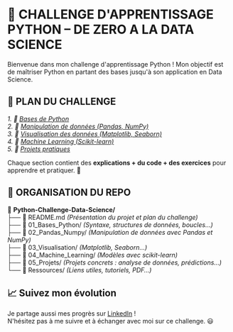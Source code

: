 # 🚀 CHALLENGE D'APPRENTISSAGE PYTHON – DE ZERO A LA DATA SCIENCE

Bienvenue dans mon challenge d'apprentissage Python ! Mon objectif est de maîtriser Python en partant des bases jusqu'à son application en Data Science. 

## 📌 PLAN DU CHALLENGE

_1. 🔹 [Bases de Python](01_Bases_Python/README.md)_                                                                                    
_2. 🔹 [Manipulation de données (Pandas, NumPy)](02_Pandas_Numpy/README.md)_                  
_3. 🔹 [Visualisation des données (Matplotlib, Seaborn)](03_Visualisation/README.md)_                
_4. 🔹 [Machine Learning (Scikit-learn)](04_Machine_Learning/README.md)_                 
_5. 🔹 [Projets pratiques](05_Projets/)_

Chaque section contient des **explications + du code + des exercices** pour apprendre et pratiquer. 🚀

## 📂 ORGANISATION DU REPO

📂 **Python-Challenge-Data-Science/**  
├── 📜 README.md *(Présentation du projet et plan du challenge)*  
├── 📂 01_Bases_Python/ *(Syntaxe, structures de données, boucles…)*  
├── 📂 02_Pandas_Numpy/ *(Manipulation de données avec Pandas et NumPy)*  
├── 📂 03_Visualisation/ *(Matplotlib, Seaborn…)*  
├── 📂 04_Machine_Learning/ *(Modèles avec scikit-learn)*  
├── 📂 05_Projets/ *(Projets concrets : analyse de données, prédictions…)*  
└── 📂 Ressources/ *(Liens utiles, tutoriels, PDF…)*  

## 📈 Suivez mon évolution

Je partage aussi mes progrès sur [LinkedIn](https://www.linkedin.com/in/narcisse-dalko-ab070b2a4) !  
N'hésitez pas à me suivre et à échanger avec moi sur ce challenge. 😃
